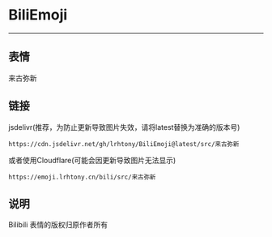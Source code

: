 # BiliEmoji
---
## 表情
来古弥新
## 链接
jsdelivr(推荐，为防止更新导致图片失效，请将latest替换为准确的版本号)
```
https://cdn.jsdelivr.net/gh/lrhtony/BiliEmoji@latest/src/来古弥新
```
或者使用Cloudflare(可能会因更新导致图片无法显示)
```
https://emoji.lrhtony.cn/bili/src/来古弥新
```
## 说明
Bilibili 表情的版权归原作者所有

